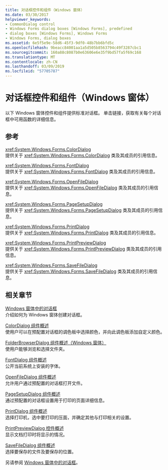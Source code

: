```yaml
---
title: 对话框控件和组件（Windows 窗体）
ms.date: 03/30/2017
helpviewer_keywords:
- CommonDialog control
- Windows Forms dialog boxes [Windows Forms], predefined
- dialog boxes [Windows Forms], Windows Forms
- Windows Forms, dialog boxes
ms.assetid: 6e5f5e9e-58d6-45f3-9df0-48b7bb6bfd5c
ms.openlocfilehash: 9beacc84001aa1a5d505b8563794c49f3287cbc1
ms.sourcegitcommit: 160a88c8087b0e63606e6e35f9bd57fa5f69c168
ms.translationtype: MT
ms.contentlocale: zh-CN
ms.lasthandoff: 03/09/2019
ms.locfileid: "57705787"
---
```

# <a name="dialog-box-controls-and-components-windows-forms"></a>对话框控件和组件（Windows 窗体）
以下 Windows 窗体控件和组件提供标准对话框。 单击链接，获取有关每个对话框中可用函数的详细信息。  
  
## <a name="reference"></a>参考  
 <xref:System.Windows.Forms.ColorDialog>  
 提供关于 <xref:System.Windows.Forms.ColorDialog> 类及其成员的引用信息。  
  
 <xref:System.Windows.Forms.FontDialog>  
 提供关于 <xref:System.Windows.Forms.FontDialog> 类及其成员的引用信息。  
  
 <xref:System.Windows.Forms.OpenFileDialog>  
 提供关于 <xref:System.Windows.Forms.OpenFileDialog> 类及其成员的引用信息。  
  
 <xref:System.Windows.Forms.PageSetupDialog>  
 提供关于 <xref:System.Windows.Forms.PageSetupDialog> 类及其成员的引用信息。  
  
 <xref:System.Windows.Forms.PrintDialog>  
 提供关于 <xref:System.Windows.Forms.PrintDialog> 类及其成员的引用信息。  
  
 <xref:System.Windows.Forms.PrintPreviewDialog>  
 提供关于 <xref:System.Windows.Forms.PrintPreviewDialog> 类及其成员的引用信息。  
  
 <xref:System.Windows.Forms.SaveFileDialog>  
 提供关于 <xref:System.Windows.Forms.SaveFileDialog> 类及其成员的引用信息。  
  
## <a name="related-sections"></a>相关章节  
 [Windows 窗体中的对话框](../dialog-boxes-in-windows-forms.md)  
 介绍如何为 Windows 窗体创建对话框。  
  
 [ColorDialog 组件概述](colordialog-component-overview-windows-forms.md)  
 使用户可以在预配置对话框的调色板中选择颜色，并向此调色板添加自定义颜色。  
  
 [FolderBrowserDialog 组件概述（Windows 窗体）](folderbrowserdialog-component-overview-windows-forms.md)  
 使用户能够浏览和选择文件夹。  
  
 [FontDialog 组件概述](fontdialog-component-overview-windows-forms.md)  
 公开当前系统上安装的字体。  
  
 [OpenFileDialog 组件概述](openfiledialog-component-overview-windows-forms.md)  
 允许用户通过预配置的对话框打开文件。  
  
 [PageSetupDialog 组件概述](pagesetupdialog-component-overview-windows-forms.md)  
 通过预配置的对话框设置用于打印的页面详细信息。  
  
 [PrintDialog 组件概述](printdialog-component-overview-windows-forms.md)  
 选择打印机，选中要打印的压面，并确定其他与打印相关的设置。  
  
 [PrintPreviewDialog 控件概述](printpreviewdialog-control-overview-windows-forms.md)  
 显示文档打印时将显示的情况。  
  
 [SaveFileDialog 组件概述](savefiledialog-component-overview-windows-forms.md)  
 选择要保存的文件及要保存的位置。  
  
 另请参阅 [Windows 窗体中的对话框](../dialog-boxes-in-windows-forms.md)。
